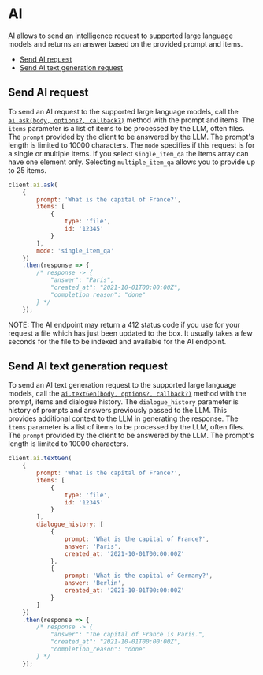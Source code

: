 AI
==

AI allows to send an intelligence request to supported large language models and returns an answer based on the provided prompt and items.

<!-- START doctoc generated TOC please keep comment here to allow auto update -->
<!-- DON'T EDIT THIS SECTION, INSTEAD RE-RUN doctoc TO UPDATE -->

- [Send AI request](#send-ai-request)
- [Send AI text generation request](#send-ai-text-generation-request)

<!-- END doctoc generated TOC please keep comment here to allow auto update -->

Send AI request
------------------------

To send an AI request to the supported large language models, call the
[`ai.ask(body, options?, callback?)`](http://opensource.box.com/box-node-sdk/jsdoc/AI.html#ask) method with the prompt and items. The `items` parameter is a list of items to be processed by the LLM, often files. The `prompt` provided by the client to be answered by the LLM. The prompt's length is limited to 10000 characters. The `mode`  specifies if this request is for a single or multiple items. If you select `single_item_qa` the items array can have one element only. Selecting `multiple_item_qa` allows you to provide up to 25 items.

<!-- sample post_ai_ask -->
```js
client.ai.ask(
    {
        prompt: 'What is the capital of France?',
        items: [
            {
                type: 'file',
                id: '12345'
            }
        ],
        mode: 'single_item_qa'
    })
    .then(response => {
        /* response -> {
            "answer": "Paris",
            "created_at": "2021-10-01T00:00:00Z",
            "completion_reason": "done"
        } */
    });
```

NOTE: The AI endpoint may return a 412 status code if you use for your request a file which has just been updated to the box.
It usually takes a few seconds for the file to be indexed and available for the AI endpoint.


Send AI text generation request
------------------------

To send an AI text generation request to the supported large language models, call the
[`ai.textGen(body, options?, callback?)`](http://opensource.box.com/box-node-sdk/jsdoc/AI.html#textGen) method with the prompt, items and dialogue history. The `dialogue_history` parameter is history of prompts and answers previously passed to the LLM. This provides additional context to the LLM in generating the response. The `items` parameter is a list of items to be processed by the LLM, often files. The `prompt` provided by the client to be answered by the LLM. The prompt's length is limited to 10000 characters.

<!-- sample post_ai_text_gen -->
```js
client.ai.textGen(
    {
        prompt: 'What is the capital of France?',
        items: [
            {
                type: 'file',
                id: '12345'
            }
        ],
        dialogue_history: [
            {
                prompt: 'What is the capital of France?',
                answer: 'Paris',
                created_at: '2021-10-01T00:00:00Z'
            },
            {
                prompt: 'What is the capital of Germany?',
                answer: 'Berlin',
                created_at: '2021-10-01T00:00:00Z'
            }
        ]
    })
    .then(response => {
        /* response -> {
            "answer": "The capital of France is Paris.",
            "created_at": "2021-10-01T00:00:00Z",
            "completion_reason": "done"
        } */
    });
```
